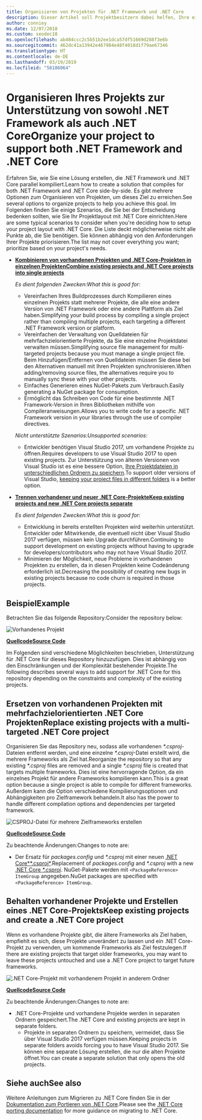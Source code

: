 ```yaml
---
title: Organisieren von Projekten für .NET Framework und .NET Core
description: Dieser Artikel soll Projektbesitzern dabei helfen, Ihre eigene Lösung parallel für .NET Framework und .NET Core zu kompilieren.
author: conniey
ms.date: 12/07/2018
ms.custom: seodec18
ms.openlocfilehash: ab484ccc2c5b51b2ee1dca57df51669d288f3e6b
ms.sourcegitcommit: 462dc41a13942e467984e48f4018d1f79ae67346
ms.translationtype: HT
ms.contentlocale: de-DE
ms.lasthandoff: 03/19/2019
ms.locfileid: "58186064"
---
```

# <a name="organize-your-project-to-support-both-net-framework-and-net-core"></a><span data-ttu-id="5a18d-103">Organisieren Ihres Projekts zur Unterstützung von sowohl .NET Framework als auch .NET Core</span><span class="sxs-lookup"><span data-stu-id="5a18d-103">Organize your project to support both .NET Framework and .NET Core</span></span>

<span data-ttu-id="5a18d-104">Erfahren Sie, wie Sie eine Lösung erstellen, die .NET Framework und .NET Core parallel kompiliert.</span><span class="sxs-lookup"><span data-stu-id="5a18d-104">Learn how to create a solution that compiles for both .NET Framework and .NET Core side-by-side.</span></span> <span data-ttu-id="5a18d-105">Es gibt mehrere Optionen zum Organisieren von Projekten, um dieses Ziel zu erreichen.</span><span class="sxs-lookup"><span data-stu-id="5a18d-105">See several options to organize projects to help you achieve this goal.</span></span> <span data-ttu-id="5a18d-106">Im Folgenden finden Sie einige Szenarios, die Sie bei der Entscheidung bedenken sollten, wie Sie Ihr Projektlayout mit .NET Core einrichten.</span><span class="sxs-lookup"><span data-stu-id="5a18d-106">Here are some typical scenarios to consider when you're deciding how to setup your project layout with .NET Core.</span></span> <span data-ttu-id="5a18d-107">Die Liste deckt möglicherweise nicht alle Punkte ab, die Sie benötigen. Sie können abhängig von den Anforderungen Ihrer Projekte priorisieren.</span><span class="sxs-lookup"><span data-stu-id="5a18d-107">The list may not cover everything you want; prioritize based on your project's needs.</span></span>

* [<span data-ttu-id="5a18d-108">**Kombinieren von vorhandenen Projekten und .NET Core-Projekten in einzelnen Projekten**</span><span class="sxs-lookup"><span data-stu-id="5a18d-108">**Combine existing projects and .NET Core projects into single projects**</span></span>](#replace-existing-projects-with-a-multi-targeted-net-core-project)

  <span data-ttu-id="5a18d-109">*Es dient folgenden Zwecken:*</span><span class="sxs-lookup"><span data-stu-id="5a18d-109">*What this is good for:*</span></span>
  * <span data-ttu-id="5a18d-110">Vereinfachen Ihres Buildprozesses durch Kompilieren eines einzelnen Projekts statt mehrerer Projekte, die alle eine andere Version von .NET Framework oder eine andere Plattform als Ziel haben.</span><span class="sxs-lookup"><span data-stu-id="5a18d-110">Simplifying your build process by compiling a single project rather than compiling multiple projects, each targeting a different .NET Framework version or platform.</span></span>
  * <span data-ttu-id="5a18d-111">Vereinfachen der Verwaltung von Quelldateien für mehrfachzielorientierte Projekte, da Sie eine einzelne Projektdatei verwalten müssen.</span><span class="sxs-lookup"><span data-stu-id="5a18d-111">Simplifying source file management for multi-targeted projects because you must manage a single project file.</span></span> <span data-ttu-id="5a18d-112">Beim Hinzufügen/Entfernen von Quelldateien müssen Sie diese bei den Alternativen manuell mit Ihren Projekten synchronisieren.</span><span class="sxs-lookup"><span data-stu-id="5a18d-112">When adding/removing source files, the alternatives require you to manually sync these with your other projects.</span></span>
  * <span data-ttu-id="5a18d-113">Einfaches Generieren eines NuGet-Pakets zum Verbrauch.</span><span class="sxs-lookup"><span data-stu-id="5a18d-113">Easily generating a NuGet package for consumption.</span></span>
  * <span data-ttu-id="5a18d-114">Ermöglicht das Schreiben von Code für eine bestimmte .NET Framework-Version in Ihren Bibliotheken mithilfe von Compileranweisungen.</span><span class="sxs-lookup"><span data-stu-id="5a18d-114">Allows you to write code for a specific .NET Framework version in your libraries through the use of compiler directives.</span></span>

  <span data-ttu-id="5a18d-115">*Nicht unterstützte Szenarios:*</span><span class="sxs-lookup"><span data-stu-id="5a18d-115">*Unsupported scenarios:*</span></span>
  * <span data-ttu-id="5a18d-116">Entwickler benötigen Visual Studio 2017, um vorhandene Projekte zu öffnen.</span><span class="sxs-lookup"><span data-stu-id="5a18d-116">Requires developers to use Visual Studio 2017 to open existing projects.</span></span> <span data-ttu-id="5a18d-117">Zur Unterstützung von älteren Versionen von Visual Studio ist es eine bessere Option, [Ihre Projektdateien in unterschiedlichen Ordnern zu speichern](#support-vs).</span><span class="sxs-lookup"><span data-stu-id="5a18d-117">To support older versions of Visual Studio, [keeping your project files in different folders](#support-vs) is a better option.</span></span>

* <a name="support-vs"></a><span data-ttu-id="5a18d-118">[**Trennen vorhandener und neuer .NET Core-Projekte**](#keep-existing-projects-and-create-a-net-core-project)</span><span class="sxs-lookup"><span data-stu-id="5a18d-118">[**Keep existing projects and new .NET Core projects separate**](#keep-existing-projects-and-create-a-net-core-project)</span></span>

  <span data-ttu-id="5a18d-119">*Es dient folgenden Zwecken:*</span><span class="sxs-lookup"><span data-stu-id="5a18d-119">*What this is good for:*</span></span>
  * <span data-ttu-id="5a18d-120">Entwicklung in bereits erstellten Projekten wird weiterhin unterstützt. Entwickler oder Mitwirkende, die eventuell nicht über Visual Studio 2017 verfügen, müssen kein Upgrade durchführen.</span><span class="sxs-lookup"><span data-stu-id="5a18d-120">Continuing to support development on existing projects without having to upgrade for developers/contributors who may not have Visual Studio 2017.</span></span>
  * <span data-ttu-id="5a18d-121">Minimieren der Möglichkeit, neue Probleme in vorhandenen Projekten zu erstellen, da in diesen Projekten keine Codeänderung erforderlich ist.</span><span class="sxs-lookup"><span data-stu-id="5a18d-121">Decreasing the possibility of creating new bugs in existing projects because no code churn is required in those projects.</span></span>

## <a name="example"></a><span data-ttu-id="5a18d-122">Beispiel</span><span class="sxs-lookup"><span data-stu-id="5a18d-122">Example</span></span>

<span data-ttu-id="5a18d-123">Betrachten Sie das folgende Repository:</span><span class="sxs-lookup"><span data-stu-id="5a18d-123">Consider the repository below:</span></span>

![Vorhandenes Projekt](./media/project-structure/existing-project-structure.png)

[<span data-ttu-id="5a18d-125">**Quellcode**</span><span class="sxs-lookup"><span data-stu-id="5a18d-125">**Source Code**</span></span>](https://github.com/dotnet/samples/tree/master/framework/libraries/migrate-library/)

<span data-ttu-id="5a18d-126">Im Folgenden sind verschiedene Möglichkeiten beschrieben, Unterstützung für .NET Core für dieses Repository hinzuzufügen. Dies ist abhängig von den Einschränkungen und der Komplexität bestehender Projekte.</span><span class="sxs-lookup"><span data-stu-id="5a18d-126">The following describes several ways to add support for .NET Core for this repository depending on the constraints and complexity of the existing projects.</span></span>

## <a name="replace-existing-projects-with-a-multi-targeted-net-core-project"></a><span data-ttu-id="5a18d-127">Ersetzen von vorhandenen Projekten mit mehrfachzielorientierten .NET Core Projekten</span><span class="sxs-lookup"><span data-stu-id="5a18d-127">Replace existing projects with a multi-targeted .NET Core project</span></span>

<span data-ttu-id="5a18d-128">Organisieren Sie das Repository neu, sodass alle vorhandenen *\*.csproj*-Dateien entfernt werden, und eine einzelne *\*.csproj*-Datei erstellt wird, die mehrere Frameworks als Ziel hat.</span><span class="sxs-lookup"><span data-stu-id="5a18d-128">Reorganize the repository so that any existing *\*.csproj* files are removed and a single *\*.csproj* file is created that targets multiple frameworks.</span></span> <span data-ttu-id="5a18d-129">Dies ist eine hervorragende Option, da ein einzelnes Projekt für andere Frameworks kompilieren kann.</span><span class="sxs-lookup"><span data-stu-id="5a18d-129">This is a great option because a single project is able to compile for different frameworks.</span></span> <span data-ttu-id="5a18d-130">Außerdem kann die Option verschiedene Kompilierungsoptionen und Abhängigkeiten pro Zielframework behandeln.</span><span class="sxs-lookup"><span data-stu-id="5a18d-130">It also has the power to handle different compilation options and dependencies per targeted framework.</span></span>

![CSPROJ-Datei für mehrere Zielframeworks erstellen](./media/project-structure/multi-targeted-project.png)

[<span data-ttu-id="5a18d-132">**Quellcode**</span><span class="sxs-lookup"><span data-stu-id="5a18d-132">**Source Code**</span></span>](https://github.com/dotnet/samples/tree/master/framework/libraries/migrate-library-csproj/)

<span data-ttu-id="5a18d-133">Zu beachtende Änderungen:</span><span class="sxs-lookup"><span data-stu-id="5a18d-133">Changes to note are:</span></span>

* <span data-ttu-id="5a18d-134">Der Ersatz für *packages.config* und *\*.csproj* mit einer neuen [.NET Core*\*.csproj*](https://github.com/dotnet/samples/tree/master/framework/libraries/migrate-library-csproj/src/Car/Car.csproj).</span><span class="sxs-lookup"><span data-stu-id="5a18d-134">Replacement of *packages.config* and *\*.csproj* with a new [.NET Core *\*.csproj*](https://github.com/dotnet/samples/tree/master/framework/libraries/migrate-library-csproj/src/Car/Car.csproj).</span></span> <span data-ttu-id="5a18d-135">NuGet-Pakete werden mit `<PackageReference> ItemGroup` angegeben.</span><span class="sxs-lookup"><span data-stu-id="5a18d-135">NuGet packages are specified with `<PackageReference> ItemGroup`.</span></span>

## <a name="keep-existing-projects-and-create-a-net-core-project"></a><span data-ttu-id="5a18d-136">Behalten vorhandener Projekte und Erstellen eines .NET Core-Projekts</span><span class="sxs-lookup"><span data-stu-id="5a18d-136">Keep existing projects and create a .NET Core project</span></span>

<span data-ttu-id="5a18d-137">Wenn es vorhandene Projekte gibt, die ältere Frameworks als Ziel haben, empfiehlt es sich, diese Projekte unverändert zu lassen und ein .NET Core-Projekt zu verwenden, um kommende Frameworks als Ziel festzulegen.</span><span class="sxs-lookup"><span data-stu-id="5a18d-137">If there are existing projects that target older frameworks, you may want to leave these projects untouched and use a .NET Core project to target future frameworks.</span></span>

![.NET Core-Projekt mit vorhandenem Projekt in anderem Ordner](./media/project-structure/separate-projects-same-source.png)

[<span data-ttu-id="5a18d-139">**Quellcode**</span><span class="sxs-lookup"><span data-stu-id="5a18d-139">**Source Code**</span></span>](https://github.com/dotnet/samples/tree/master/framework/libraries/migrate-library-csproj-keep-existing/)

<span data-ttu-id="5a18d-140">Zu beachtende Änderungen:</span><span class="sxs-lookup"><span data-stu-id="5a18d-140">Changes to note are:</span></span>

* <span data-ttu-id="5a18d-141">.NET Core-Projekte und vorhandene Projekte werden in separaten Ordnern gespeichert.</span><span class="sxs-lookup"><span data-stu-id="5a18d-141">The .NET Core and existing projects are kept in separate folders.</span></span>
  * <span data-ttu-id="5a18d-142">Projekte in separaten Ordnern zu speichern, vermeidet, dass Sie über Visual Studio 2017 verfügen müssen.</span><span class="sxs-lookup"><span data-stu-id="5a18d-142">Keeping projects in separate folders avoids forcing you to have Visual Studio 2017.</span></span> <span data-ttu-id="5a18d-143">Sie können eine separate Lösung erstellen, die nur die alten Projekte öffnet.</span><span class="sxs-lookup"><span data-stu-id="5a18d-143">You can create a separate solution that only opens the old projects.</span></span>

## <a name="see-also"></a><span data-ttu-id="5a18d-144">Siehe auch</span><span class="sxs-lookup"><span data-stu-id="5a18d-144">See also</span></span>

<span data-ttu-id="5a18d-145">Weitere Anleitungen zum Migrieren zu .NET Core finden Sie in der [Dokumentation zum Portieren von .NET Core](index.md).</span><span class="sxs-lookup"><span data-stu-id="5a18d-145">Please see the [.NET Core porting documentation](index.md) for more guidance on migrating to .NET Core.</span></span>
